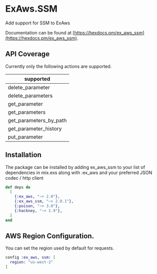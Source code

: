 # ExAws.SSM

Add support for SSM to ExAws

Documentation can be found at [https://hexdocs.pm/ex_aws_ssm](https://hexdocs.pm/ex_aws_ssm).

## API Coverage

Currently only the following actions are supported.

| supported              |
| ---------------------- |
| delete_parameter       |
| delete_parameters      |
| get_parameter          |
| get_parameters         |
| get_parameters_by_path |
| get_parameter_history  |
| put_parameter          |

## Installation

The package can be installed by adding ex_aws_ssm to your list of dependencies in mix.exs along with :ex_aws and your preferred JSON codec / http client

```elixir
def deps do
  [
    {:ex_aws, "~> 2.0"},
    {:ex_aws_ssm, "~> 2.0.1"},
    {:poison, "~> 3.0"},
    {:hackney, "~> 1.9"},
  ]
end
```

## AWS Region Configuration.
You can set the region used by default for requests.
```elixir
config :ex_aws, ssm: [
  region: "us-west-2"
]
```



